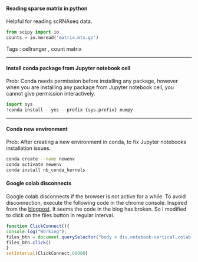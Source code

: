 #### Reading sparse matrix in python
Helpful for reading scRNAseq data.
```python
from scipy import io
counts = io.mmread('matrix.mtx.gz')
```
Tags : cellranger , count matrix


---
#### Install conda package from Jupyter notebook cell
Prob: Conda needs permission before installing any package, however when you are installing any package from Jupyter notebook cell, you cannot give permission interactively.
```python
import sys
!conda install --yes --prefix {sys.prefix} numpy
```

---

#### Conda new environment

Prob: After creating a new environment in conda, to fix Jupyter notebooks installation issues.
```sh
conda create --name newenv
conda activate newenv
conda install nb_conda_kernels
```

#### Google colab disconnects
Google colab disconnects if the browser is not active for a while.
To avoid disconnection, execute the following code in the chrome console. Inspired from the [blogpost](https://medium.com/@shivamrawat_756/how-to-prevent-google-colab-from-disconnecting-717b88a128c0).
It seems the code in the blog has broken. So I modified to click on the files button in regular interval.
```javascript
function ClickConnect(){
console.log("Working");
files_btn = document.querySelector("body > div.notebook-vertical.colab-left-pane-open > div.notebook-horizontal > colab-left-pane > div > paper-listbox > paper-item:nth-child(3) > paper-icon-button").shadowRoot.querySelector("#icon");
files_btn.click()
}
setInterval(ClickConnect,60000)
```
